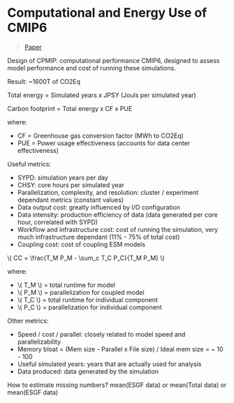
# Computational and Energy Use of CMIP6

> [Paper](https://gmd.copernicus.org/articles/17/3081/2024/gmd-17-3081-2024.pdf) 

Design of CPMIP: computational performance CMIP6, designed to assess model performance and cost of running these simulations.

Result: ~1600T of CO2Eq

Total energy = Simulated years x JPSY (Jouls per simulated year)

Carbon footprint = Total energy x CF x PUE

where: 
- CF = Greenhouse gas conversion factor (MWh to CO2Eq)
- PUE = Power usage effectiveness (accounts for data center effectiveness)

Useful metrics:
- SYPD: simulation years per day
- CHSY: core hours per simulated year
- Parallelization, complexity, and resolution: cluster / experiment dependant metrics (constant values)
- Data output cost: greatly influenced by I/O configuration
- Data intensity: production efficiency of data (data generated per core hour, correlated with SYPD)
- Workflow and infrastructure cost: cost of running the simulation, very much infrastructure dependant (11% - 75% of total cost)
- Coupling cost: cost of coupling ESM models


\\( CC = \frac{T_M P_M - \sum_c T_C P_C}{T_M P_M} \\)

where: 
- \\( T_M \\) = total runtime for model
- \\( P_M \\) = parallelization for coupled model
- \\( T_C \\) = total runtime for individual component
- \\( P_C \\) = parallelization for individual component

Other metrics:
- Speed / cost / parallel: closely related to model speed and parallelizability
- Memory bloat = (Mem size - Parallel x File size) / Ideal mem size = ~ 10 - 100
- Useful simulated years: years that are actually used for analysis
- Data produced: data generated by the simulation

How to estimate missing numbers? mean(ESGF data) or mean(Total data) or mean(ESGF data)